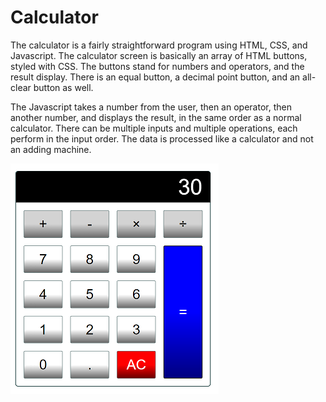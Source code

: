 # Calculator
 
The calculator is a fairly straightforward program using HTML, CSS, and Javascript. The calculator screen is basically an array of HTML buttons, styled with CSS. The buttons stand for numbers and operators, and the result display. There is an equal button, a decimal point button, and an all-clear button as well.

The Javascript takes a number from the user, then an operator, then another number, and displays the result, in the same order as a normal calculator. There can be multiple inputs and multiple operations, each perform in the input order. The data is processed like a calculator and not an adding machine.

![calculator](calculator.png)
